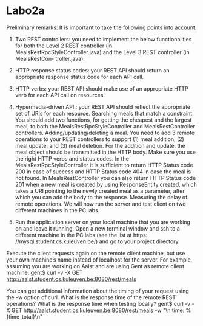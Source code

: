 # Labo2a

Preliminary remarks: It is important to take the following points into account:
1. Two REST controllers: you need to implement the below functionalities for both the Level 2 REST
  controller (in MealsRestRpcStyleController.java) and the Level 3 REST controller (in MealsRestCon-
  troller.java).

3. HTTP response status codes: your REST API should return an appropriate response status code for
  each API call.

5. HTTP verbs: your REST API should make use of an appropriate HTTP verb for each API call on
  resources.
6. Hypermedia-driven API : your REST API should reflect the appropriate set of URIs for each resource.
  Searching meals that match a constraint. You should add two functions, for getting the cheapest and
  the largest meal, to both the MealsRestRpcStyleController and MealsRestController controllers.
  Adding/updating/deleting a meal. You need to add 3 remote operations to your REST controllers to
  support (1) meal addition, (2) meal update, and (3) meal deletion. For the addition and update, the meal
  object should be transmitted in the HTTP body. Make sure you use the right HTTP verbs and status
  codes. In the MealsRestRpcStyleController it is sufficient to return HTTP Status code 200 in case of success
  and HTTP Status code 404 in case the meal is not found. In MealsRestController you can also return
  HTTP Status code 201 when a new meal is created by using ResponseEntity.created, which takes a
  URI pointing to the newly created meal as a parameter, after which you can add the body to the response.
  Measuring the delay of remote operations. We will now run the server and test client on two
  different machines in the PC labs.

7. Run the application server on your local machine that you are working on and leave it running.
  Open a new terminal window and ssh to a different machine in the PC labs (see the list at https:
  //mysql.student.cs.kuleuven.be/) and go to your project directory.

  Execute the client requests again on the remote client machine, but use your own machine’s name
  instead of localhost for the server. For example, assuming you are working on Aalst and are using
  Gent as remote client machine:
  gent$ curl -v -X GET http://aalst.student.cs.kuleuven.be:8080/rest/meals
  
  You can get additional information about the timing of your request using the -w option of curl.
  What is the response time of the remote REST operations? What is the response time when testing
  locally?
  gent$ curl -v -X GET http://aalst.student.cs.kuleuven.be:8080/rest/meals
  -w "\n time: %{time_total}\n"
